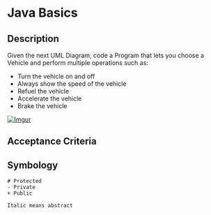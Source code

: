 # Java Basics

## Description

Given the next UML Diagram, code a Program that lets you choose a Vehicle and perform multiple operations such as:

- Turn the vehicle on and off
- Always show the speed of the vehicle
- Refuel the vehicle
- Accelerate the vehicle
- Brake the vehicle

[![Imgur](https://i.imgur.com/tYNXc34.png)](https://i.imgur.com/tYNXc34.png)

## Acceptance Criteria

<!-- - All vehicles start with 0 speed, gas, and turned off -->
<!-- - Airplane, car and boat should start with a different maxGas and maxSpeed (Values are up to you, doesn't have to be real values) -->
<!-- - When refueling, the gas musn't be over the maxGas limit -->
<!-- - All vehicles accelerate an specific amount, and loose an specific gas quantity -->
<!-- - You can't accelerate or brake a vehicle when it's off -->
<!-- - Turning on a vehicle uses gas -->
<!-- - For turning off a vehicle it must have a speed of 0 -->
<!-- - Negative speeds and gas doesn't exist -->
<!-- - Braking doesn't consume gas, but reduces speed -->
<!-- - You can't refuel if the vehicle is on -->
<!-- - When accelerating an Airplane and a Boat, the landed and dock are false -->
<!-- - Speed must be 0 to land and dock, and you must land turn off the airplane -->

## Symbology

    # Protected
    - Private
    + Public

    Italic means abstract

